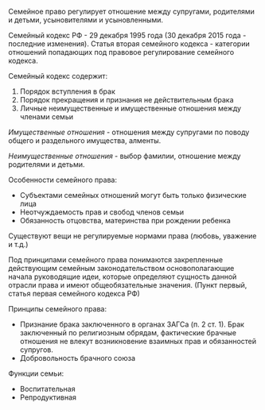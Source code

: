 Семейное право регулирует отношение между супругами, родителями и детьми, усыновителями и усыновленными.

Семейный кодекс РФ - 29 декабря 1995 года \(30 декабря 2015 года - последние изменения\). Статья вторая семейного кодекса - категории отношений попадающих под правовое регулирование семейного кодекса.

Семейный кодекс содержит:

1. Порядок вступления в брак
2. Порядок прекращения и признания не действительным брака
3. Личные неимущественные и имущественные отношения между членами семьи

_Имущественные отношения_ - отношения между супругами по поводу общего и раздельного имущества, алменты.

_Неимущественные отношения_ - выбор фамилии, отношение между родителями и детьми.

Особенности семейного права:

* Субъектами семейных отношений могут быть только физические лица
* Неотчуждаемость прав и свобод членов семьи
* Обязанность отцовства, материнства при рождении ребенка

Существуют вещи не регулируемые нормами права (любовь, уважение и т.д.)

Под принципами семейного права понимаются закрепленные действующим семейным законодательством основополагающие начала руководящие идеи, которые определяют сущность данной отрасли права и имеют общеобязательные значения. (Пункт первый, статья первая семейного кодекса РФ)

Принципы семейного права:

* Признание брака заключенного в органах ЗАГСа (п. 2 ст. 1). Брак заключенный по религиозным обрядам, фактические брачные отношения не влекут возникновение взаимных прав и обязанностей супругов.
* Добровольность брачного союза

Функции семьи:

* Воспитательная
* Репродуктивная